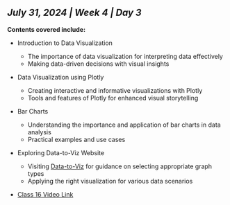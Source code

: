 ## _July 31, 2024 | Week 4 | Day 3_

**Contents covered include:**

- Introduction to Data Visualization

  - The importance of data visualization for interpreting data effectively
  - Making data-driven decisions with visual insights

- Data Visualization using Plotly

  - Creating interactive and informative visualizations with Plotly
  - Tools and features of Plotly for enhanced visual storytelling

- Bar Charts

  - Understanding the importance and application of bar charts in data analysis
  - Practical examples and use cases

- Exploring Data-to-Viz Website

  - Visiting [Data-to-Viz](https://lnkd.in/dQ4rAq2D) for guidance on selecting appropriate graph types
  - Applying the right visualization for various data scenarios

- [Class 16 Video Link](https://web.facebook.com/iCodeguru/videos/517459164056447)
